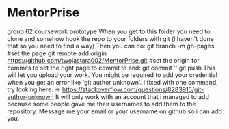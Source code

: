 # MentorPrise
group 62 coursework prototype
When you get to this folder you need to clone and somehow hook the repo to your folders with git (i haven't done that so you need to find a way)
Then you can do:
  git branch -m gh-pages                                                  #set the page
  git remote add origin https://github.com/twojastara002/MentorPrise.git  #set the origin for commits
to set the right page to commit to and:
  git commit '<the name of the commit>' 
  git push
This will let you upload your work.
You might be required to add your credential when you get an error like 'git author unknown'.
I fixed with one command, try looking here. -> https://stackoverflow.com/questions/8283915/git-author-unknown
It will only work with an account that i managed to add because some people gave me their usernames to add them to the repository.
Message me your email or your username on github so i can add you.
